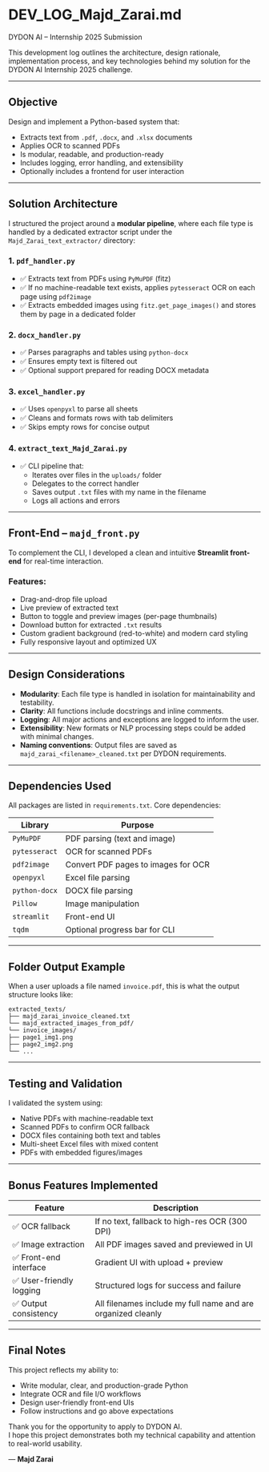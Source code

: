 #  DEV_LOG_Majd_Zarai.md  
DYDON AI – Internship 2025 Submission

This development log outlines the architecture, design rationale, implementation process, and key technologies behind my solution for the DYDON AI Internship 2025 challenge.

---

##  Objective

Design and implement a Python-based system that:
- Extracts text from `.pdf`, `.docx`, and `.xlsx` documents
- Applies OCR to scanned PDFs
- Is modular, readable, and production-ready
- Includes logging, error handling, and extensibility
- Optionally includes a frontend for user interaction

---

##  Solution Architecture

I structured the project around a **modular pipeline**, where each file type is handled by a dedicated extractor script under the `Majd_Zarai_text_extractor/` directory:

### 1. `pdf_handler.py`
- ✅ Extracts text from PDFs using `PyMuPDF` (fitz)
- ✅ If no machine-readable text exists, applies `pytesseract` OCR on each page using `pdf2image`
- ✅ Extracts embedded images using `fitz.get_page_images()` and stores them by page in a dedicated folder

### 2. `docx_handler.py`
- ✅ Parses paragraphs and tables using `python-docx`
- ✅ Ensures empty text is filtered out
- ✅ Optional support prepared for reading DOCX metadata

### 3. `excel_handler.py`
- ✅ Uses `openpyxl` to parse all sheets
- ✅ Cleans and formats rows with tab delimiters
- ✅ Skips empty rows for concise output

### 4. `extract_text_Majd_Zarai.py`
- ✅ CLI pipeline that:
  - Iterates over files in the `uploads/` folder
  - Delegates to the correct handler
  - Saves output `.txt` files with my name in the filename
  - Logs all actions and errors

---

##  Front-End – `majd_front.py`

To complement the CLI, I developed a clean and intuitive **Streamlit front-end** for real-time interaction.

### Features:
-  Drag-and-drop file upload
-  Live preview of extracted text
-  Button to toggle and preview images (per-page thumbnails)
-  Download button for extracted `.txt` results
-  Custom gradient background (red-to-white) and modern card styling
-  Fully responsive layout and optimized UX

---

##  Design Considerations

- **Modularity**: Each file type is handled in isolation for maintainability and testability.
- **Clarity**: All functions include docstrings and inline comments.
- **Logging**: All major actions and exceptions are logged to inform the user.
- **Extensibility**: New formats or NLP processing steps could be added with minimal changes.
- **Naming conventions**: Output files are saved as `majd_zarai_<filename>_cleaned.txt` per DYDON requirements.

---

##  Dependencies Used

All packages are listed in `requirements.txt`. Core dependencies:

| Library         | Purpose                                   |
|-----------------|--------------------------------------------|
| `PyMuPDF`       | PDF parsing (text and image)              |
| `pytesseract`   | OCR for scanned PDFs                      |
| `pdf2image`     | Convert PDF pages to images for OCR       |
| `openpyxl`      | Excel file parsing                        |
| `python-docx`   | DOCX file parsing                         |
| `Pillow`        | Image manipulation                        |
| `streamlit`     | Front-end UI                              |
| `tqdm`          | Optional progress bar for CLI             |

---

##  Folder Output Example

When a user uploads a file named `invoice.pdf`, this is what the output structure looks like:

```text
extracted_texts/
├── majd_zarai_invoice_cleaned.txt
└── majd_extracted_images_from_pdf/
└── invoice_images/
├── page1_img1.png
├── page2_img2.png
└── ...
```

---

##  Testing and Validation

I validated the system using:
- Native PDFs with machine-readable text
- Scanned PDFs to confirm OCR fallback
- DOCX files containing both text and tables
- Multi-sheet Excel files with mixed content
- PDFs with embedded figures/images

---

##  Bonus Features Implemented

| Feature                        | Description |
|-------------------------------|-------------|
| ✅ OCR fallback               | If no text, fallback to high-res OCR (300 DPI) |
| ✅ Image extraction           | All PDF images saved and previewed in UI |
| ✅ Front-end interface        | Gradient UI with upload + preview |
| ✅ User-friendly logging      | Structured logs for success and failure |
| ✅ Output consistency         | All filenames include my full name and are organized cleanly |

---

##  Final Notes

This project reflects my ability to:
- Write modular, clear, and production-grade Python
- Integrate OCR and file I/O workflows
- Design user-friendly front-end UIs
- Follow instructions and go above expectations

Thank you for the opportunity to apply to DYDON AI.  
I hope this project demonstrates both my technical capability and attention to real-world usability.

— **Majd Zarai**



